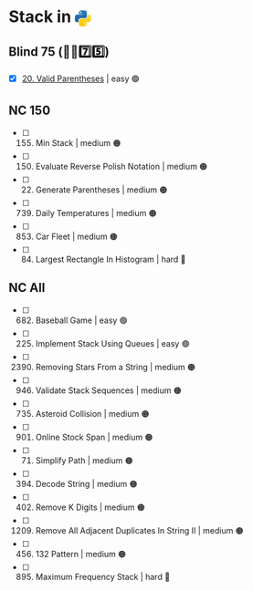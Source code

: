 # Stack in <img src="../../assets/pythonLogo.png" alt="Python logo" style="height: 1em; vertical-align: sub;">


## Blind 75 (🧑‍🦯7️⃣5️⃣)
- [x] [20. Valid Parentheses](0020_validParentheses.ipynb) | easy 🟢  

## NC 150
- [ ] 155. Min Stack | medium 🟠
- [ ] 150. Evaluate Reverse Polish Notation | medium 🟠
- [ ] 22. Generate Parentheses | medium 🟠
- [ ] 739. Daily Temperatures | medium 🟠
- [ ] 853. Car Fleet | medium 🟠
- [ ] 84. Largest Rectangle In Histogram | hard 🔴

## NC All
- [ ] 682. Baseball Game | easy 🟢  
- [ ] 225. Implement Stack Using Queues | easy 🟢  
- [ ] 2390. Removing Stars From a String | medium 🟠
- [ ] 946. Validate Stack Sequences | medium 🟠
- [ ] 735. Asteroid Collision | medium 🟠
- [ ] 901. Online Stock Span | medium 🟠
- [ ] 71. Simplify Path | medium 🟠
- [ ] 394. Decode String | medium 🟠
- [ ] 402. Remove K Digits | medium 🟠
- [ ] 1209. Remove All Adjacent Duplicates In String II | medium 🟠
- [ ] 456. 132 Pattern | medium 🟠
- [ ] 895. Maximum Frequency Stack | hard 🔴